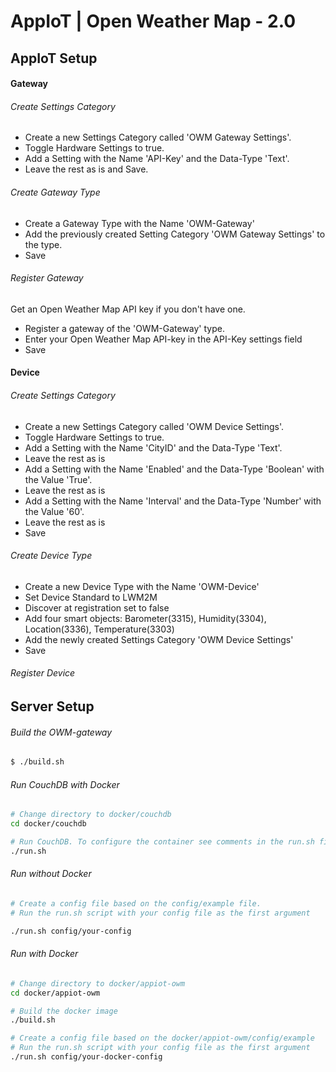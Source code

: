 # AppIoT | Open Weather Map - 2.0

## AppIoT Setup

#### Gateway

###### Create Settings Category

* Create a new Settings Category called 'OWM Gateway Settings'.
* Toggle Hardware Settings to true.
* Add a Setting with the Name 'API-Key' and the Data-Type 'Text'.
* Leave the rest as is and Save.

###### Create Gateway Type

* Create a Gateway Type with the Name 'OWM-Gateway'
* Add the previously created Setting Category 'OWM Gateway Settings' to the type.
* Save

###### Register Gateway

Get an Open Weather Map API key if you don't have one.

* Register a gateway of the 'OWM-Gateway' type.
* Enter your Open Weather Map API-key in the API-Key settings field
* Save

#### Device

###### Create Settings Category

* Create a new Settings Category called 'OWM Device Settings'.
* Toggle Hardware Settings to true.
* Add a Setting with the Name 'CityID' and the Data-Type 'Text'.
* Leave the rest as is
* Add a Setting with the Name 'Enabled' and the Data-Type 'Boolean' with the Value 'True'.
* Leave the rest as is
* Add a Setting with the Name 'Interval' and the Data-Type 'Number' with the Value '60'.
* Leave the rest as is
* Save

###### Create Device Type

* Create a new Device Type with the Name 'OWM-Device'
* Set Device Standard to LWM2M
* Discover at registration set to false
* Add four smart objects: Barometer(3315), Humidity(3304), Location(3336), Temperature(3303)
* Add the newly created Settings Category 'OWM Device Settings'
* Save

###### Register Device

## Server Setup

###### Build the OWM-gateway

``` bash
$ ./build.sh

``` 

###### Run CouchDB with Docker
```bash
# Change directory to docker/couchdb
cd docker/couchdb

# Run CouchDB. To configure the container see comments in the run.sh file.
./run.sh
```

###### Run without Docker

```bash
# Create a config file based on the config/example file.
# Run the run.sh script with your config file as the first argument

./run.sh config/your-config
```

###### Run with Docker

```bash
# Change directory to docker/appiot-owm
cd docker/appiot-owm

# Build the docker image
./build.sh

# Create a config file based on the docker/appiot-owm/config/example
# Run the run.sh script with your config file as the first argument
./run.sh config/your-docker-config
```
